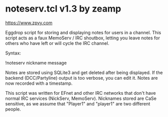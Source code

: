 # noteserv.tcl v1.3 by zeamp
https://www.zpvy.com

Eggdrop script for storing and displaying notes for users in a channel.
This script acts as a faux MemoServ / IRC shoutbox, letting you leave
notes for others who have left or will cycle the IRC channel.


Syntax:

!noteserv nickname message


Notes are stored using SQLite3 and get deleted after being displayed.
If the backend (DCC/Partyline) output is too verbose, you can edit it.
Notes are now recorded with a timestamp.

This script was written for EFnet and other IRC networks that don't have
normal IRC services (NickServ, MemoServ). Nicknames stored are CaSe sensitive,
as we assume that "Player1" and "player1" are two different people.
